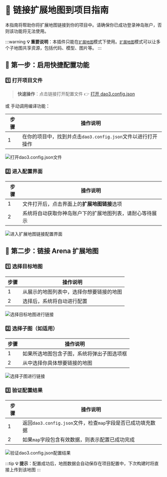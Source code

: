 # 🔗 链接扩展地图到项目指南

本指南将帮助你将扩展地图链接到你的项目中。请确保你已成功登录神岛账户，否则该功能将无法使用。

:::warning
**💡 重要说明**：本插件只能在[`扩展地图`](/authority/expandMap)模式下使用。[`扩展地图`](/authority/expandMap)模式可以让多个子地图共享资源，包括代码、模型、图片等。
:::

## 🚀 第一步：启用快捷配置功能

### 1️⃣ 打开项目文件

> **快速操作**：点击链接打开配置文件 👉 [打开 dao3.config.json](vscode://box3lab.box3arenapro/command?type=ap.file.dao3config.open)

或 手动调用编译功能：

| 步骤 | 操作说明                                                     |
| ---- | ------------------------------------------------------------ |
| 1    | 在你的项目中，找到并点击`dao3.config.json`文件以进行打开操作 |

![打开dao3.config.json文件](/QQ_1721718378414.webp)

### 2️⃣ 进入配置界面

| 步骤 | 操作说明                                                 |
| ---- | -------------------------------------------------------- |
| 1    | 文件打开后，点击界面上的**扩展地图链接**选项             |
| 2    | 系统将自动获取你神岛账户下的扩展地图列表，请耐心等待展示 |

![进入扩展地图链接配置界面](/maplink.webp)

## 🔄 第二步：链接 Arena 扩展地图

### 1️⃣ 选择目标地图

| 步骤 | 操作说明                                 |
| ---- | ---------------------------------------- |
| 1    | 从展示的地图列表中，选择你想要链接的地图 |
| 2    | 选择后，系统将自动进行配置               |

![选择目标地图进行链接](/QQ_1721015607139.webp)

### 2️⃣ 选择子图（如适用）

| 步骤 | 操作说明                                   |
| ---- | ------------------------------------------ |
| 1    | 如果所选地图包含子图，系统将弹出子图选项框 |
| 2    | 从中选择你具体想要链接的地图               |

![选择子图进行链接](/mapzt.webp)

### 3️⃣ 验证配置结果

| 步骤 | 操作说明                                                    |
| ---- | ----------------------------------------------------------- |
| 1    | 返回`dao3.config.json`文件，检查`map`字段是否已成功填充数据 |
| 2    | 如果`map`字段包含有效数据，则表示配置已成功完成             |

![验证dao3.config.json配置结果](/dao3cfg.webp)

:::tip
**💡 提示**：配置成功后，地图数据会自动保存在项目配置中，下次构建时将直接上传到该地图
:::
